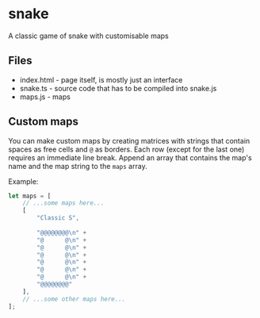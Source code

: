 # snake
A classic game of snake with customisable maps

## Files
- index.html - page itself, is mostly just an interface
- snake.ts - source code that has to be compiled into snake.js
- maps.js - maps

## Custom maps
You can make custom maps by creating matrices with strings that contain spaces as free cells and `@` as borders.
Each row (except for the last one) requires an immediate line break.
Append an array that contains the map's name and the map string to the `maps` array.

Example:
```js
let maps = [
    // ...some maps here...
    [
        "Classic S",
        
        "@@@@@@@@\n" +
        "@      @\n" +
        "@      @\n" +
        "@      @\n" +
        "@      @\n" +
        "@      @\n" +
        "@      @\n" +
        "@@@@@@@@"
    ],
    // ...some other maps here...
];
```
